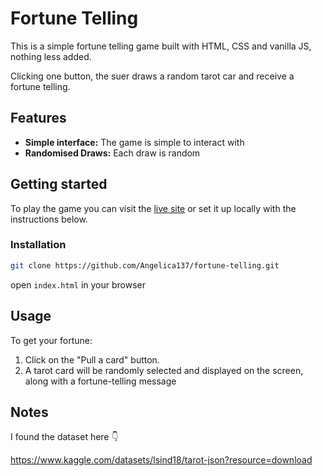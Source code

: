 # Fortune Telling

This is a simple fortune telling game built with HTML, CSS and vanilla JS, nothing less added.

Clicking one button, the suer draws a random tarot car and receive a fortune telling.

## Features
- **Simple interface:** The game is simple to interact with
- **Randomised Draws:** Each draw is random

## Getting started
To play the game you can visit the [live site](https://angelica137.github.io/fortune-telling/) or set it up locally with the instructions below.

### Installation
```sh
git clone https://github.com/Angelica137/fortune-telling.git
```

open ```index.html``` in your browser

## Usage
To get your fortune:

1. Click on the "Pull a card" button.
2. A tarot card will be randomly selected and displayed on the screen, along with a fortune-telling message


## Notes
I found the dataset here 👇

https://www.kaggle.com/datasets/lsind18/tarot-json?resource=download


